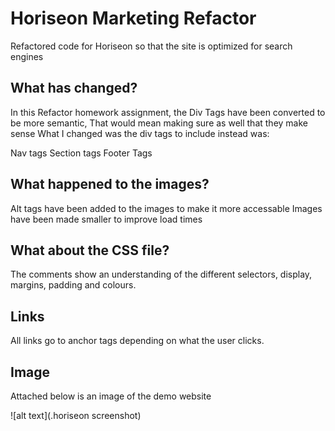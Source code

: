 # Horiseon Marketing Refactor

Refactored code for Horiseon so that the site is optimized for search engines

## What has changed?

In this Refactor homework assignment, the Div Tags have been converted to be more semantic, That would mean making sure as well that they make sense What I changed was the div tags to include instead was:

Nav tags
Section tags
Footer Tags


## What happened to the images?

Alt tags have been added to the images to make it more accessable
Images have been made smaller to improve load times


## What about the CSS file?

The comments show an understanding of the different selectors, display, margins, padding and colours.

## Links

All links go to anchor tags depending on what the user clicks.

## Image

Attached below is an image of the demo website

![alt text](.horiseon screenshot)
